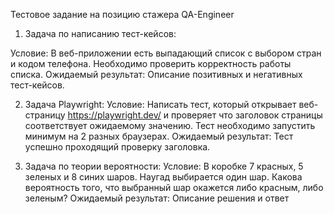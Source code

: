 Тестовое задание на позицию стажера QA-Engineer

1. Задача по написанию тест-кейсов:

Условие: В веб-приложении есть выпадающий список с выбором стран и кодом телефона. Необходимо проверить корректность работы списка.
Ожидаемый результат: Описание позитивных и негативных тест-кейсов.

2. Задача Playwright:
Условие: Написать тест, который открывает веб-страницу https://playwright.dev/ и проверяет что заголовок страницы соответствует ожидаемому значению. Тест необходимо запустить минимум на 2 разных браузерах.
Ожидаемый результат: Тест успешно проходящий проверку заголовка.

3. Задача по теории вероятности:
Условие: В коробке 7 красных, 5 зеленых и 8 синих шаров. Наугад выбирается один шар. Какова вероятность того, что выбранный шар окажется либо красным, либо зеленым?
Ожидаемый результат: Описание решения и ответ
